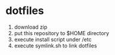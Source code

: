 # dotfiles

1. download zip
2. put this repository to $HOME directory
3. execute install script under /etc
4. execute symlink.sh to link dotfiles
